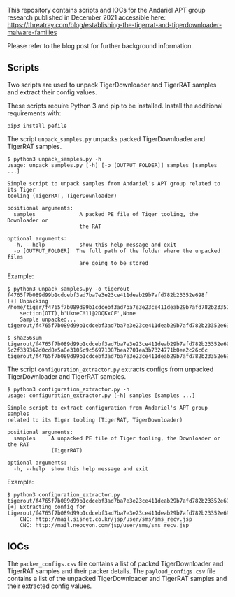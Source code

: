 This repository contains scripts and IOCs for the Andariel APT group research published in December 2021 accessible here: https://threatray.com/blog/establishing-the-tigerrat-and-tigerdownloader-malware-families

Please refer to the blog post for further background information.


## Scripts

Two scripts are used to unpack TigerDownloader and TigerRAT samples and extract their config values.

These scripts require Python 3 and pip to be installed. Install the additional requirements with:
```
pip3 install pefile
```

The script `unpack_samples.py` unpacks packed TigerDownloader and TigerRAT samples.

```
$ python3 unpack_samples.py -h
usage: unpack_samples.py [-h] [-o [OUTPUT_FOLDER]] samples [samples ...]

Simple script to unpack samples from Andariel's APT group related to its Tiger
tooling (TigerRAT, TigerDownloader)

positional arguments:
  samples              A packed PE file of Tiger tooling, the Downloader or
                       the RAT

optional arguments:
  -h, --help           show this help message and exit
  -o [OUTPUT_FOLDER]  The full path of the folder where the unpacked files
                       are going to be stored

```

Example:

```
$ python3 unpack_samples.py -o tigerout f4765f7b089d99b1cdcebf3ad7ba7e3e23ce411deab29b7afd782b23352e698f
[+] Unpacking /home/tiger/f4765f7b089d99b1cdcebf3ad7ba7e3e23ce411deab29b7afd782b23352e698f
	section(OTT),b'UkneC!11@2DQKxCF',None
	Sample unpacked... tigerout/f4765f7b089d99b1cdcebf3ad7ba7e3e23ce411deab29b7afd782b23352e698f.unpacked

$ sha256sum tigerout/f4765f7b089d99b1cdcebf3ad7ba7e3e23ce411deab29b7afd782b23352e698f.unpacked
5c2f339362d0cd8e5a8e3105c9c56971087bea2701ea3b7324771b0ea2c26c6c  tigerout/f4765f7b089d99b1cdcebf3ad7ba7e3e23ce411deab29b7afd782b23352e698f.unpacked
```

The script `configuration_extractor.py` extracts configs from unpacked TigerDownloader and TigerRAT samples.

```
$ python3 configuration_extractor.py -h
usage: configuration_extractor.py [-h] samples [samples ...]

Simple script to extract configuration from Andariel's APT group samples
related to its Tiger tooling (TigerRAT, TigerDownloader)

positional arguments:
  samples     A unpacked PE file of Tiger tooling, the Downloader or the RAT
              (TigerRAT)

optional arguments:
  -h, --help  show this help message and exit
```

Example:

```
$ python3 configuration_extractor.py tigerout/f4765f7b089d99b1cdcebf3ad7ba7e3e23ce411deab29b7afd782b23352e698f.unpacked
[+] Extracting config for tigerout/f4765f7b089d99b1cdcebf3ad7ba7e3e23ce411deab29b7afd782b23352e698f.unpacked
	CNC: http://mail.sisnet.co.kr/jsp/user/sms/sms_recv.jsp
	CNC: http://mail.neocyon.com/jsp/user/sms/sms_recv.jsp
```

## IOCs

The `packer_configs.csv` file contains a list of packed TigerDownloader and TigerRAT samples and their packer details.
The `payload_configs.csv` file contains a list of the unpacked TigerDownloader and TigerRAT samples and their extracted config values.


